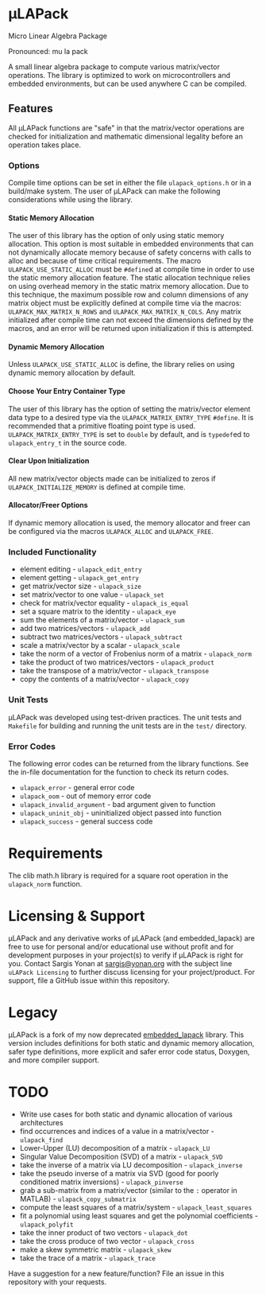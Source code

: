 # μLAPack
Micro Linear Algebra Package

Pronounced: mu la pack

A small linear algebra package to compute various matrix/vector operations.
The library is optimized to work on microcontrollers and embedded environments, but can be used anywhere C can be compiled.

## Features
All μLAPack functions are "safe" in that the matrix/vector operations are checked for initialization and mathematic dimensional legality before an operation takes place.

### Options
Compile time options can be set in either the file `ulapack_options.h` or in a build/make system. The user of μLAPack can make the following considerations while using the library.

#### Static Memory Allocation
The user of this library has the option of only using static memory allocation. This option is most suitable in embedded environments that can not dynamically allocate memory because of safety concerns with calls to alloc and because of time critical requirements. The macro `ULAPACK_USE_STATIC_ALLOC` must be `#define`d at compile time in order to use the static memory allocation feature. The static allocation technique relies on using overhead memory in the static matrix memory allocation. Due to this technique, the maximum possible row and column dimensions of any matrix object must be explicitly defined at compile time via the macros: `ULAPACK_MAX_MATRIX_N_ROWS` and `ULAPACK_MAX_MATRIX_N_COLS`. Any matrix initialized after compile time can not exceed the dimensions defined by the macros, and an error will be returned upon initialization if this is attempted.

#### Dynamic Memory Allocation
Unless `ULAPACK_USE_STATIC_ALLOC` is define, the library relies on using dynamic memory allocation by default.

#### Choose Your Entry Container Type
The user of this library has the option of setting the matrix/vector element data type to a desired type via the `ULAPACK_MATRIX_ENTRY_TYPE` `#define`. It is recommended that a primitive floating point type is used. `ULAPACK_MATRIX_ENTRY_TYPE` is set to `double` by default, and is `typedef`ed to `ulapack_entry_t` in the source code.

#### Clear Upon Initialization
All new matrix/vector objects made can be initialized to zeros if `ULAPACK_INITIALIZE_MEMORY` is defined at compile time.

#### Allocator/Freer Options
If dynamic memory allocation is used, the memory allocator and freer can be configured via the macros `ULAPACK_ALLOC` and `ULAPACK_FREE`.

### Included Functionality
* element editing - `ulapack_edit_entry`
* element getting - `ulapack_get_entry`
* get matrix/vector size - `ulapack_size`
* set matrix/vector to one value - `ulapack_set`
* check for matrix/vector equality - `ulapack_is_equal`
* set a square matrix to the identity - `ulapack_eye` 
* sum the elements of a matrix/vector - `ulapack_sum`
* add two matrices/vectors - `ulapack_add`
* subtract two matrices/vectors - `ulapack_subtract`
* scale a matrix/vector by a scalar - `ulapack_scale`
* take the norm of a vector of Frobenius norm of a matrix - `ulapack_norm`
* take the product of two matrices/vectors - `ulapack_product`
* take the transpose of a matrix/vector - `ulapack_transpose`
* copy the contents of a matrix/vector - `ulapack_copy`

### Unit Tests
μLAPack was developed using test-driven practices. The unit tests and `Makefile` for building and running the unit tests are in the `test/` directory.

### Error Codes
The following error codes can be returned from the library functions. See the in-file documentation for the function to check its return codes.

* `ulapack_error` -  general error code
* `ulapack_oom` - out of memory error code
* `ulapack_invalid_argument` - bad argument given to function
* `ulapack_uninit_obj` - uninitialized object passed into function
* `ulapack_success` - general success code

# Requirements
The clib math.h library is required for a square root operation in the `ulapack_norm` function.

# Licensing & Support
μLAPack and any derivative works of μLAPack (and embedded_lapack) are free to use for personal and/or educational use without profit and for development purposes in your project(s) to verify if μLAPack is right for you. Contact Sargis Yonan at sargis@yonan.org with the subject line `uLAPack Licensing` to further discuss licensing for your project/product. For support, file a GitHub issue within this repository.

# Legacy
μLAPack is a fork of my now deprecated [embedded_lapack](https://www.github.com/SargisYonan/embedded_lapack) library. This version includes definitions for both static and dynamic memory allocation, safer type definitions, more explicit and safer error code status, Doxygen, and more compiler support.

# TODO
* Write use cases for both static and dynamic allocation of various architectures
* find occurrences and indices of a value in a matrix/vector - `ulapack_find`
* Lower-Upper (LU) decomposition of a matrix - `ulapack_LU`
* Singular Value Decomposition (SVD) of a matrix - `ulapack_SVD`
* take the inverse of a matrix via LU decomposition - `ulapack_inverse`
* take the pseudo inverse of a matrix via SVD (good for poorly conditioned matrix inversions) - `ulapack_pinverse`
* grab a sub-matrix from a matrix/vector (similar to the `:` operator in MATLAB) - `ulapack_copy_submatrix`
* compute the least squares of a matrix/system - `ulapack_least_squares`
* fit a polynomial using least squares and get the polynomial coefficients - `ulapack_polyfit`
* take the inner product of two vectors - `ulapack_dot`
* take the cross produce of two vector - `ulapack_cross`
* make a skew symmetric matrix - `ulapack_skew`
* take the trace of a matrix - `ulapack_trace`

Have a suggestion for a new feature/function? File an issue in this repository with your requests.